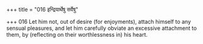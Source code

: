 +++
title = "016 इन्द्रियार्थेषु सर्वेषु"

+++
016	Let him not, out of desire (for enjoyments), attach himself to any sensual pleasures, and let him carefully obviate an excessive attachment to them, by (reflecting on their worthlessness in) his heart.